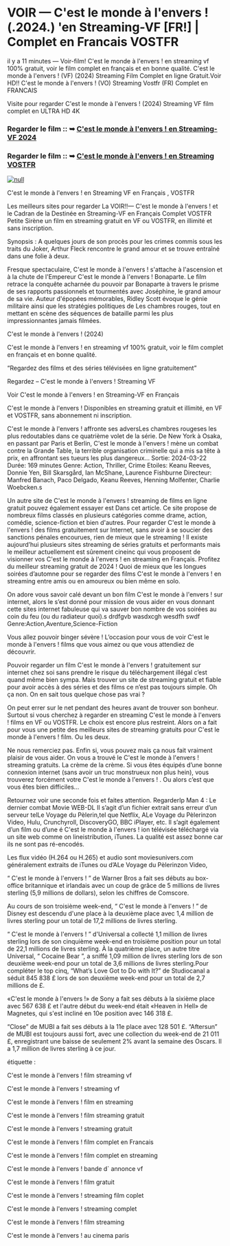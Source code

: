 # VOIR — C'est le monde à l'envers ! (.2024.) 'en Streaming-VF [FR!] | Complet en Francais VOSTFR




il y a 11 minutes — Voir-film! C'est le monde à l'envers ! en streaming vf 100% gratuit, voir le film complet en français et en bonne qualité. C'est le monde à l'envers ! (VF) (2024) Streaming Film Complet en ligne Gratuit.Voir HD!! C'est le monde à l'envers ! (VO) Streaming Vostfr (FR) Complet en FRANCAIS

Visite pour regarder C'est le monde à l'envers ! (2024) Streaming VF film complet en ULTRA HD 4K

### Regarder le film :: ➥ [C'est le monde à l'envers ! en Streaming-VF 2024](https://t.co/hnLt3SYcr8)

### Regarder le film :: ➥ [C'est le monde à l'envers ! en Streaming VOSTFR](https://t.co/hnLt3SYcr8)

[![null](https://static.wixstatic.com/media/855a25_043b5abeb4ae4d35ac003198e7fe56ed~mv2.gif)](https://t.co/hnLt3SYcr8)

C'est le monde à l'envers ! en Streaming VF en Français , VOSTFR

Les meilleurs sites pour regarder La VOIR!!— C'est le monde à l'envers ! et le Cadran de la Destinée en Streaming-VF en Français Complet VOSTFR Petite Sirène un film en streaming gratuit en VF ou VOSTFR, en illimité et sans inscription.

Synopsis : A quelques jours de son procès pour les crimes commis sous les traits du Joker, Arthur Fleck rencontre le grand amour et se trouve entraîné dans une folie à deux.

Fresque spectaculaire, C'est le monde à l'envers ! s'attache à l'ascension et à la chute de l'Empereur C'est le monde à l'envers ! Bonaparte. Le film retrace la conquête acharnée du pouvoir par Bonaparte à travers le prisme de ses rapports passionnels et tourmentés avec Joséphine, le grand amour de sa vie. Auteur d'épopées mémorables, Ridley Scott évoque le génie militaire ainsi que les stratégies politiques de Les chambres rouges, tout en mettant en scène des séquences de bataille parmi les plus impressionnantes jamais filmées.

C'est le monde à l'envers ! (2024)

C'est le monde à l'envers ! en streaming vf 100% gratuit, voir le film complet en français et en bonne qualité.

“Regardez des films et des séries télévisées en ligne gratuitement”

Regardez – C'est le monde à l'envers ! Streaming VF

Voir C'est le monde à l'envers ! en Streaming-VF en Français

C'est le monde à l'envers ! Disponibles en streaming gratuit et illimité, en VF et VOSTFR, sans abonnement ni inscription.

C'est le monde à l'envers ! affronte ses adversLes chambres rougeses les plus redoutables dans ce quatrième volet de la série. De New York à Osaka, en passant par Paris et Berlin, C'est le monde à l'envers ! mène un combat contre la Grande Table, la terrible organisation criminelle qui a mis sa tête à prix, en affrontant ses tueurs les plus dangereux... Sortie: 2024-03-22 Durée: 169 minutes Genre: Action, Thriller, Crime Etoiles: Keanu Reeves, Donnie Yen, Bill Skarsgård, Ian McShane, Laurence Fishburne Directeur: Manfred Banach, Paco Delgado, Keanu Reeves, Henning Molfenter, Charlie Woebcken.s

Un autre site de C'est le monde à l'envers ! streaming de films en ligne gratuit pouvez également essayer est Dans cet article. Ce site propose de nombreux films classés en plusieurs catégories comme drame, action, comédie, science-fiction et bien d'autres. Pour regarder C'est le monde à l'envers ! des films gratuitement sur Internet, sans avoir à se soucier des sanctions pénales encourues, rien de mieux que le streaming ! Il existe aujourd’hui plusieurs sites streaming de séries gratuits et performants mais le meilleur actuellement est sûrement cineinc qui vous proposent de visionner vos C'est le monde à l'envers ! en streaming en Français. Profitez du meilleur streaming gratuit de 2024 ! Quoi de mieux que les longues soirées d’automne pour se regarder des films C'est le monde à l'envers ! en streaming entre amis ou en amoureux ou bien même en solo.

On adore vous savoir calé devant un bon film C'est le monde à l'envers ! sur internet, alors le s’est donné pour mission de vous aider en vous donnant cette sites internet fabuleuse qui va sauver bon nombre de vos soirées au coin du feu (ou du radiateur quoi).s drdfgvb wasdxcgh wesdfh swdf Genre:Action,Aventure,Science-Fiction

Vous allez pouvoir binger sévère ! L’occasion pour vous de voir C'est le monde à l'envers ! films que vous aimez ou que vous attendiez de découvrir.

Pouvoir regarder un film C'est le monde à l'envers ! gratuitement sur internet chez soi sans prendre le risque du téléchargement illégal c’est quand même bien sympa. Mais trouver un site de streaming gratuit et fiable pour avoir accès à des séries et des films ce n’est pas toujours simple. Oh ça non. On en sait tous quelque chose pas vrai ?

On peut errer sur le net pendant des heures avant de trouver son bonheur. Surtout si vous cherchez à regarder en streaming C'est le monde à l'envers ! films en VF ou VOSTFR. Le choix est encore plus restreint. Alors on a fait pour vous une petite des meilleurs sites de streaming gratuits pour C'est le monde à l'envers ! film. Ou les deux.

Ne nous remerciez pas. Enfin si, vous pouvez mais ça nous fait vraiment plaisir de vous aider. On vous a trouvé le C'est le monde à l'envers ! streaming gratuits. La crème de la crème. Si vous êtes équipés d’une bonne connexion internet (sans avoir un truc monstrueux non plus hein), vous trouverez forcément votre C'est le monde à l'envers ! . Ou alors c’est que vous êtes bien difficiles…

Retournez voir une seconde fois et faites attention. RegarderIp Man 4 : Le dernier combat Movie WEB-DL Il s’agit d’un fichier extrait sans erreur d’un serveur telLe Voyage du Pèlerin,tel que Netflix, ALe Voyage du Pèlerinzon Video, Hulu, Crunchyroll, DiscoveryGO, BBC iPlayer, etc. Il s’agit également d’un film ou d’une é C'est le monde à l'envers ! ion télévisée téléchargé via un site web comme on lineistribution, iTunes. La qualité est assez bonne car ils ne sont pas ré-encodés.

Les flux vidéo (H.264 ou H.265) et audio sont moviesunivers.com généralement extraits de iTunes ou d’ALe Voyage du Pèlerinzon Video,

“ C'est le monde à l'envers ! ” de Warner Bros a fait ses débuts au box-office britannique et irlandais avec un coup de grâce de 5 millions de livres sterling (5,9 millions de dollars), selon les chiffres de Comscore.

Au cours de son troisième week-end, “ C'est le monde à l'envers ! ” de Disney est descendu d'une place à la deuxième place avec 1,4 million de livres sterling pour un total de 17,2 millions de livres sterling.

“ C'est le monde à l'envers ! ” d'Universal a collecté 1,1 million de livres sterling lors de son cinquième week-end en troisième position pour un total de 22,1 millions de livres sterling. À la quatrième place, un autre titre Universal, “ Cocaine Bear ”, a sniffé 1,09 million de livres sterling lors de son deuxième week-end pour un total de 3,6 millions de livres sterling.Pour compléter le top cinq, “What’s Love Got to Do with It?” de Studiocanal a séduit 845 838 £ lors de son deuxième week-end pour un total de 2,7 millions de £.

«C'est le monde à l'envers !» de Sony a fait ses débuts à la sixième place avec 567 638 £ et l'autre début du week-end était «Heaven in Hell» de Magnetes, qui s'est incliné en 10e position avec 146 318 £.

“Close” de MUBI a fait ses débuts à la 11e place avec 128 501 £. “Aftersun” de MUBI est toujours aussi fort, avec une collection du week-end de 21 011 £, enregistrant une baisse de seulement 2% avant la semaine des Oscars. Il a 1,7 million de livres sterling à ce jour.

étiquette :

C'est le monde à l'envers ! film streaming vf

C'est le monde à l'envers ! streaming vf

C'est le monde à l'envers ! film en streaming

C'est le monde à l'envers ! film streaming gratuit

C'est le monde à l'envers ! streaming gratuit

C'est le monde à l'envers ! film complet en Francais

C'est le monde à l'envers ! film complet en streaming

C'est le monde à l'envers ! bande d` annonce vf

C'est le monde à l'envers ! film gratuit

C'est le monde à l'envers ! streaming film coplet

C'est le monde à l'envers ! streaming complet

C'est le monde à l'envers ! film streaming

C'est le monde à l'envers ! au cinema paris
